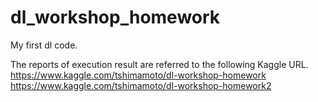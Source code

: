# dl_workshop_homework
My first dl code.

The reports of execution result are referred to the following Kaggle URL.
https://www.kaggle.com/tshimamoto/dl-workshop-homework
https://www.kaggle.com/tshimamoto/dl-workshop-homework2

